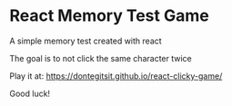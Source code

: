 # React Memory Test Game

A simple memory test created with react

The goal is to not click the same character twice

Play it at: https://dontegitsit.github.io/react-clicky-game/

Good luck!